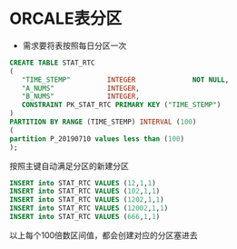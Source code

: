 # ORCALE表分区
* 需求要将表按照每日分区一次

```sql
CREATE TABLE STAT_RTC 
(
   "TIME_STEMP"         INTEGER              NOT NULL,
   "A_NUMS"             INTEGER,
   "B_NUMS"             INTEGER,
   CONSTRAINT PK_STAT_RTC PRIMARY KEY ("TIME_STEMP")
)
PARTITION BY RANGE (TIME_STEMP) INTERVAL (100)
(
partition P_20190710 values less than (100)
);
```
按照主键自动满足分区的新建分区
```sql
INSERT into STAT_RTC VALUES (12,1,1)
INSERT into STAT_RTC VALUES (102,1,1)
INSERT into STAT_RTC VALUES (1202,1,1)
INSERT into STAT_RTC VALUES (12002,1,1)
INSERT into STAT_RTC VALUES (666,1,1)
```
以上每个100倍数区间值，都会创建对应的分区塞进去
